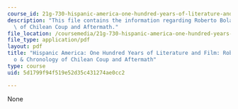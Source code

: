 ```yaml
---
course_id: 21g-730-hispanic-america-one-hundred-years-of-literature-and-film-spring-2014
description: "This file contains the information regarding Roberto Bola\xF1o & Chronology\
  \ of Chilean Coup and Aftermath."
file_location: /coursemedia/21g-730-hispanic-america-one-hundred-years-of-literature-and-film-spring-2014/5d1799f94f519e52d35c431274ae0cc2_MIT21G_730S14_Bolano_Coup.pdf
file_type: application/pdf
layout: pdf
title: "Hispanic America: One Hundred Years of Literature and Film: Roberto Bola\xF1\
  o & Chronology of Chilean Coup and Aftermath"
type: course
uid: 5d1799f94f519e52d35c431274ae0cc2

---
```

None